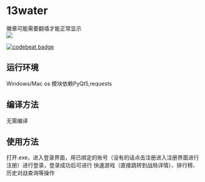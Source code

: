 # 13water
徽章可能需要翻墙才能正常显示  
![](https://img.shields.io/badge/language-python-red.svg)

[![codebeat badge](https://codebeat.co/badges/a9c07cfe-52ac-4e47-9191-a6956f6f3162)](https://codebeat.co/projects/github-com-lylinyi-13water-master)
## 运行环境
Windows/Mac os
模块依赖PyQt5,requests
## 编译方法
无需编译
## 使用方法
打开.exe，进入登录界面，用已绑定的账号（没有的话点击注册进入注册界面进行注册）进行登录，登录成功后可进行
快速游戏（直接跳转到战局详情）、排行榜、历史对战查询等操作
